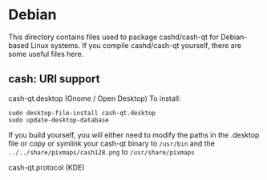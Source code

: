
Debian
====================
This directory contains files used to package cashd/cash-qt
for Debian-based Linux systems. If you compile cashd/cash-qt yourself, there are some useful files here.

## cash: URI support ##


cash-qt.desktop  (Gnome / Open Desktop)
To install:

	sudo desktop-file-install cash-qt.desktop
	sudo update-desktop-database

If you build yourself, you will either need to modify the paths in
the .desktop file or copy or symlink your cash-qt binary to `/usr/bin`
and the `../../share/pixmaps/cash128.png` to `/usr/share/pixmaps`

cash-qt.protocol (KDE)
